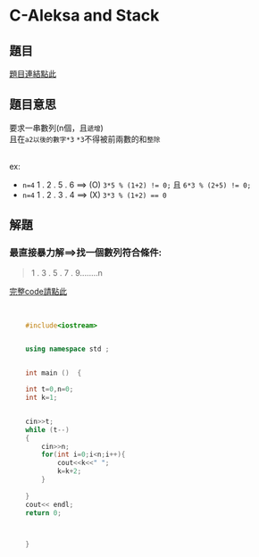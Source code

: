 # C-Aleksa and Stack

## 題目
[題目連結點此]([https://vjudge.net/contest/585165#problem/B](https://vjudge.net/contest/585165#problem/C))

## 題目意思

要求一串數列(n個，且`遞增`) <br>
且在`a2以後的數字*3` `*3`不得被前兩數的和`整除`<br><br>

ex: <br>
* `n=4` 1 . 2 . 5 . 6 ==> (O)   ``3*5 % (1+2) != 0;`` 且 ``6*3 % (2+5) != 0;``
* `n=4` 1 . 2 . 3 . 4 ==> (X)   ``3*3 % (1+2) == 0``


## 解題

### 最直接暴力解==>找一個數列符合條件:

>1 . 3 . 5 . 7 . 9........n <br>



[完整code請點此](https://github.com/archue001/CPEB1005/blob/C---Aleksa-and-Stack/cpeC.cpp)   <br>

[ ](https://github.com/archue001/CPEB1005/blob/%E5%9C%96%E7%89%87/386320732_310791081710296_4375879779438103400_n.jpg)


<br>

```  cpp
    #include<iostream>


    using namespace std ;


    int main ()  {

    int t=0,n=0;
    int k=1;


    cin>>t;
    while (t--)
    {
        cin>>n;
        for(int i=0;i<n;i++){
            cout<<k<<" ";
            k=k+2;
        }
        
    }
    cout<< endl;
    return 0;



    }
```
